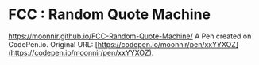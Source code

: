 # FCC : Random Quote Machine
https://moonnir.github.io/FCC-Random-Quote-Machine/
A Pen created on CodePen.io. Original URL: [https://codepen.io/moonnir/pen/xxYYXOZ](https://codepen.io/moonnir/pen/xxYYXOZ).

